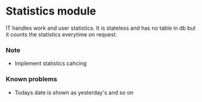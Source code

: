 # Statistics module

IT handles work and user statistics. It is stateless and has no table in db but it counts the statistics everytime on request.

### Note

- Implement statistics cahcing

### Known problems

- Todays date is shown as yesterday's and so on
